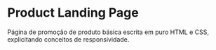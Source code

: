 # Product Landing Page
Página de promoção de produto básica escrita em puro HTML e CSS, explicitando conceitos de responsividade.
